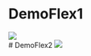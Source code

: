 # DemoFlex1
<img src="https://i.ibb.co/NyfFF0L/1.png">
<br>
# DemoFlex2
<img src="https://i.ibb.co/JCXSNRt/2.png>
#DemoFlex3
<img src="https://i.ibb.co/S3231qN/3.png>
